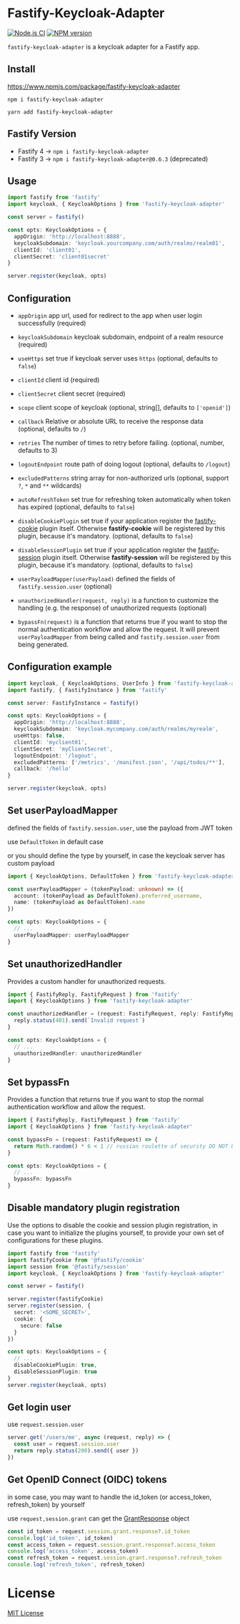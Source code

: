 # Fastify-Keycloak-Adapter

[![Node.js CI](https://github.com/yubinTW/fastify-keycloak-adapter/actions/workflows/node.js.yml/badge.svg)](https://github.com/yubinTW/fastify-keycloak-adapter/actions/workflows/node.js.yml)
[![NPM version](https://img.shields.io/npm/v/fastify-keycloak-adapter.svg?style=flat)](https://www.npmjs.com/package/fastify-keycloak-adapter)

`fastify-keycloak-adapter` is a keycloak adapter for a Fastify app.

## Install

https://www.npmjs.com/package/fastify-keycloak-adapter

```
npm i fastify-keycloak-adapter
```

```
yarn add fastify-keycloak-adapter
```

## Fastify Version

- Fastify 4 -> `npm i fastify-keycloak-adapter`
- Fastify 3 -> `npm i fastify-keycloak-adapter@0.6.3` (deprecated)

## Usage

```typescript
import fastify from 'fastify'
import keycloak, { KeycloakOptions } from 'fastify-keycloak-adapter'

const server = fastify()

const opts: KeycloakOptions = {
  appOrigin: 'http://localhost:8888',
  keycloakSubdomain: 'keycloak.yourcompany.com/auth/realms/realm01',
  clientId: 'client01',
  clientSecret: 'client01secret'
}

server.register(keycloak, opts)
```

## Configuration

- `appOrigin` app url, used for redirect to the app when user login successfully (required)

- `keycloakSubdomain` keycloak subdomain, endpoint of a realm resource (required)

- `useHttps` set true if keycloak server uses `https` (optional, defaults to `false`)

- `clientId` client id (required)

- `clientSecret` client secret (required)

- `scope` client scope of keycloak (optional, string[], defaults to `['openid']`)

- `callback` Relative or absolute URL to receive the response data (optional, defaults to `/`)

- `retries` The number of times to retry before failing. (optional, number, defaults to 3)

- `logoutEndpoint` route path of doing logout (optional, defaults to `/logout`)

- `excludedPatterns` string array for non-authorized urls (optional, support `?`, `*` and `**` wildcards)

- `autoRefreshToken` set true for refreshing token automatically when token has expired (optional, defaults to `false`)

- `disableCookiePlugin` set true if your application register the [fastify-cookie](https://github.com/fastify/fastify-cookie) plugin itself. Otherwise **fastify-cookie** will be registered by this plugin, because it's mandatory. (optional, defaults to `false`)

- `disableSessionPlugin` set true if your application register the [fastify-session](https://github.com/fastify/fastify-session) plugin itself. Otherwise **fastify-session** will be registered by this plugin, because it's mandatory. (optional, defaults to `false`)

- `userPayloadMapper(userPayload)` defined the fields of `fastify.session.user` (optional)

- `unauthorizedHandler(request, reply)` is a function to customize the handling (e.g. the response) of unauthorized requests (optional)

- `bypassFn(request)` is a function that returns true if you want to stop the normal authentication workflow and allow the request. It will prevent `userPayloadMapper` from being called and `fastify.session.user` from being generated.

## Configuration example

```typescript
import keycloak, { KeycloakOptions, UserInfo } from 'fastify-keycloak-adapter'
import fastify, { FastifyInstance } from 'fastify'

const server: FastifyInstance = fastify()

const opts: KeycloakOptions = {
  appOrigin: 'http://localhost:8888',
  keycloakSubdomain: 'keycloak.mycompany.com/auth/realms/myrealm',
  useHttps: false,
  clientId: 'myclient01',
  clientSecret: 'myClientSecret',
  logoutEndpoint: '/logout',
  excludedPatterns: ['/metrics', '/manifest.json', '/api/todos/**'],
  callback: '/hello'
}

server.register(keycloak, opts)
```

## Set userPayloadMapper

defined the fields of `fastify.session.user`, use the payload from JWT token

use `DefaultToken` in default case

or you should define the type by yourself, in case the keycloak server has custom payload

```typescript
import { KeycloakOptions, DefaultToken } from 'fastify-keycloak-adapter'

const userPayloadMapper = (tokenPayload: unknown) => ({
  account: (tokenPayload as DefaultToken).preferred_username,
  name: (tokenPayload as DefaultToken).name
})

const opts: KeycloakOptions = {
  // ...
  userPayloadMapper: userPayloadMapper
}
```

## Set unauthorizedHandler

Provides a custom handler for unauthorized requests.

```typescript
import { FastifyReply, FastifyRequest } from 'fastify'
import { KeycloakOptions } from 'fastify-keycloak-adapter'

const unauthorizedHandler = (request: FastifyRequest, reply: FastifyReply) => {
  reply.status(401).send(`Invalid request`)
}

const opts: KeycloakOptions = {
  // ...
  unauthorizedHandler: unauthorizedHandler
}
```

## Set bypassFn

Provides a function that returns true if you want to stop the normal authentication workflow and allow the request.

```typescript
import { FastifyReply, FastifyRequest } from 'fastify'
import { KeycloakOptions } from 'fastify-keycloak-adapter'

const bypassFn = (request: FastifyRequest) => {
  return Math.random() * 6 < 1 // russian roulette of security DO NOT USE IT !
}

const opts: KeycloakOptions = {
  // ...
  bypassFn: bypassFn
}
```

## Disable mandatory plugin registration

Use the options to disable the cookie and session plugin registration, in case you want to initialize the plugins yourself, to provide your own set of configurations for these plugins.

```typescript
import fastify from 'fastify'
import fastifyCookie from '@fastify/cookie'
import session from '@fastify/session'
import keycloak, { KeycloakOptions } from 'fastify-keycloak-adapter'

const server = fastify()

server.register(fastifyCookie)
server.register(session, {
  secret: '<SOME_SECRET>',
  cookie: {
    secure: false
  }
})

const opts: KeycloakOptions = {
  // ...
  disableCookiePlugin: true,
  disableSessionPlugin: true
}
server.register(keycloak, opts)
```

## Get login user

use `request.session.user`

```typescript
server.get('/users/me', async (request, reply) => {
  const user = request.session.user
  return reply.status(200).send({ user })
})
```

## Get OpenID Connect (OIDC) tokens

in some case, you may want to handle the id_token (or access_token, refresh_token) by yourself

use `request,session.grant` can get the [GrantResponse](https://github.com/simov/grant/blob/5f60a595161aa96cd110192bc810eb8fa478da21/grant.d.ts#L318) object

```typescript
const id_token = request.session.grant.response?.id_token
console.log('id_token', id_token)
const access_token = request.session.grant.response?.access_token
console.log('access_token', access_token)
const refresh_token = request.session.grant.response?.refresh_token
console.log('refresh_token', refresh_token)
```

# License

[MIT License](LICENSE)
